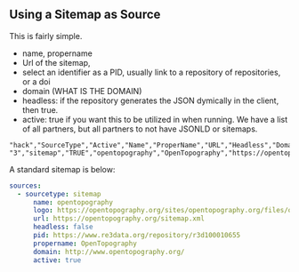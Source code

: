 ## Using a Sitemap as Source
This is fairly simple.
* name, propername
* Url of the sitemap,
* select an identifier as a PID, usually link to a repository of repositories, or a doi
* domain (WHAT IS THE DOMAIN)
* headless: if the repository generates the JSON dymically in the client, then true.
* active: true if you want this to be utilized in when running. We have  a list of all partners, but all partners to not have JSONLD or sitemaps. 

```csv
"hack","SourceType","Active","Name","ProperName","URL","Headless","Domain","PID","Logo"
"3","sitemap","TRUE","opentopography","OpenTopography","https://opentopography.org/sitemap.xml","FALSE","http://www.opentopography.org/","https://www.re3data.org/repository/r3d100010655","https://opentopography.org/sites/opentopography.org/files/ot_transp_logo_2.png"
```
A standard sitemap is below:
```yaml
sources:
  - sourcetype: sitemap
      name: opentopography
      logo: https://opentopography.org/sites/opentopography.org/files/ot_transp_logo_2.png
      url: https://opentopography.org/sitemap.xml
      headless: false
      pid: https://www.re3data.org/repository/r3d100010655
      propername: OpenTopography
      domain: http://www.opentopography.org/
      active: true
```

